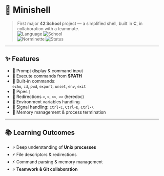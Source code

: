 # 🐚 Minishell  

> First major **42 School** project — a simplified shell, built in **C**, in collaboration with a teammate.  
![Language](https://img.shields.io/badge/language-C-blue)  ![School](https://img.shields.io/badge/42-Project-black)  
![Norminette](https://img.shields.io/badge/Norminette-Passed-success) ![Status](https://img.shields.io/badge/Status-Finished-brightgreen)  
---

## ✨ Features  
- 🔹 Prompt display & command input  
- 🔹 Execute commands from **$PATH**  
- 🔹 Built-in commands:  
  `echo`, `cd`, `pwd`, `export`, `unset`, `env`, `exit`  
- 🔹 Pipes `|`  
- 🔹 Redirections `<`, `>`, `>>`, `<<` (heredoc)  
- 🔹 Environment variables handling  
- 🔹 Signal handling: `Ctrl-C`, `Ctrl-D`, `Ctrl-\`  
- 🔹 Memory management & process termination  

---

## 📚 Learning Outcomes  
- ⚡ Deep understanding of **Unix processes**  
- ⚡ File descriptors & redirections  
- ⚡ Command parsing & memory management  
- ⚡ **Teamwork & Git collaboration**

